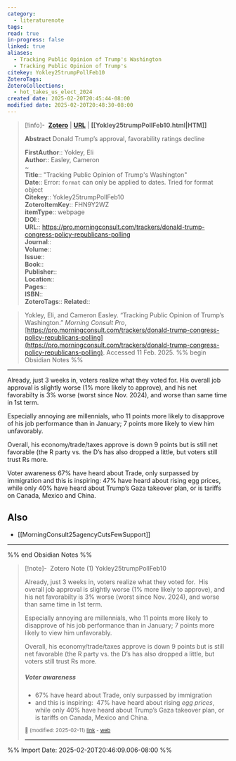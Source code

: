 ```yaml
---
category:
  - literaturenote
tags: 
read: true
in-progress: false
linked: true
aliases:
  - Tracking Public Opinion of Trump's Washington
  - Tracking Public Opinion of Trump's
citekey: Yokley25trumpPollFeb10
ZoteroTags: 
ZoteroCollections:
  - hot_takes_us_elect_2024
created date: 2025-02-20T20:45:44-08:00
modified date: 2025-02-20T20:48:30-08:00
---
```


> [!info]- &nbsp;[**Zotero**](zotero://select/library/items/FHN9Y2WZ)   | [**URL**](https://pro.morningconsult.com/trackers/donald-trump-congress-policy-republicans-polling) | **[[Yokley25trumpPollFeb10.html|HTM]]**
>
> 
> **Abstract**
> Donald Trump’s approval, favorability ratings decline
> 
> 
> **FirstAuthor**:: Yokley, Eli  
> **Author**:: Easley, Cameron  
~    
> **Title**:: "Tracking Public Opinion of Trump's Washington"  
> **Date**:: Error: `format` can only be applied to dates. Tried for format object  
> **Citekey**:: Yokley25trumpPollFeb10  
> **ZoteroItemKey**:: FHN9Y2WZ  
> **itemType**:: webpage  
> **DOI**::   
> **URL**:: https://pro.morningconsult.com/trackers/donald-trump-congress-policy-republicans-polling  
> **Journal**::   
> **Volume**::   
> **Issue**::   
> **Book**::   
> **Publisher**::   
> **Location**::    
> **Pages**::   
> **ISBN**::   
> **ZoteroTags**:: 
> **Related**:: 

> Yokley, Eli, and Cameron Easley. “Tracking Public Opinion of Trump’s Washington.” _Morning Consult Pro_, [https://pro.morningconsult.com/trackers/donald-trump-congress-policy-republicans-polling](https://pro.morningconsult.com/trackers/donald-trump-congress-policy-republicans-polling). Accessed 11 Feb. 2025.
%% begin Obsidian Notes %%
___

Already, just 3 weeks in, voters realize what they voted for.  His overall job approval is slightly worse (1% more likely to approve), and his net favorabilty is 3% worse (worst since Nov. 2024), and worse than same time in 1st term.

Especially annoying are millennials, who 11 points more likely to disapprove of his job performance than in January; 7 points more likely to view him unfavorably.

Overall, his economy/trade/taxes approve is down 9 points but is still net favorable (the R party vs. the D’s has also dropped a little, but voters still trust Rs more.

Voter awareness
67% have heard about Trade, only surpassed by immigration
and this is inspiring:  47% have heard about rising egg prices, while only 40% have heard about Trump’s Gaza takeover plan, or is tariffs on Canada, Mexico and China.
## Also
- [[MorningConsult25agencyCutsFewSupport]]

___
%% end Obsidian Notes %%

> [!note]- &nbsp;Zotero Note (1)
> Yokley25trumpPollFeb10
> 
> Already, just 3 weeks in, voters realize what they voted for.  His overall job approval is slightly worse (1% more likely to approve), and his net favorabilty is 3% worse (worst since Nov. 2024), and worse than same time in 1st term.
> 
> Especially annoying are millennials, who 11 points more likely to disapprove of his job performance than in January; 7 points more likely to view him unfavorably.
> 
> Overall, his economy/trade/taxes approve is down 9 points but is still net favorable (the R party vs. the D’s has also dropped a little, but voters still trust Rs more.
> 
> ##### Voter awareness
> 
> - 67% have heard about Trade, only surpassed by immigration
> - and this is inspiring:  47% have heard about rising _egg prices_, while only 40% have heard about Trump’s Gaza takeover plan, or is tariffs on Canada, Mexico and China.
> 
> <small>📝️ (modified: 2025-02-11) [link](zotero://select/library/items/Z7NUCY4C) - [web](http://zotero.org/users/60638/items/Z7NUCY4C)</small>
>  
> ---



%% Import Date: 2025-02-20T20:46:09.006-08:00 %%
